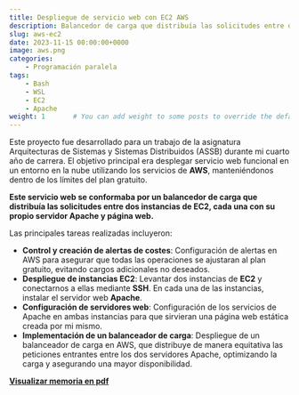 ```yaml
---
title: Despliegue de servicio web con EC2 AWS
description: Balancedor de carga que distribuía las solicitudes entre dos instancias de EC2, cada una con su propio servidor Apache y página web.
slug: aws-ec2
date: 2023-11-15 00:00:00+0000
image: aws.png
categories:
    - Programación paralela
tags:
    - Bash
    - WSL
    - EC2
    - Apache
weight: 1       # You can add weight to some posts to override the default sorting (date descending)
---
```


Este proyecto fue desarrollado para un trabajo de la asignatura Arquitecturas de Sistemas y Sistemas Distribuidos (ASSB) durante mi cuarto año de carrera. El objetivo principal era desplegar servicio web funcional en un entorno en la nube utilizando los servicios de **AWS**, manteniéndonos dentro de los límites del plan gratuito.

**Este servicio web se conformaba por un balancedor de carga que distribuía las solicitudes entre dos instancias de EC2, cada una con su propio servidor Apache y página web.**

Las principales tareas realizadas incluyeron:

- **Control y creación de alertas de costes**: Configuración de alertas en AWS para asegurar que todas las operaciones se ajustaran al plan gratuito, evitando cargos adicionales no deseados.
- **Despliegue de instancias EC2**: Levantar dos instancias de **EC2** y conectarnos a ellas mediante **SSH**. En cada una de las instancias, instalar el servidor web **Apache**.
- **Configuración de servidores web**: Configuración de los servicios de Apache en ambas instancias para que sirvieran una página web estática creada por mi mismo.
- **Implementación de un balanceador de carga**: Despliegue de un balanceador de carga en AWS, que distribuye de manera equitativa las peticiones entrantes entre los dos servidores Apache, optimizando la carga y asegurando una mayor disponibilidad.


[**Visualizar memoria en pdf**](aws-ec2.pdf)

